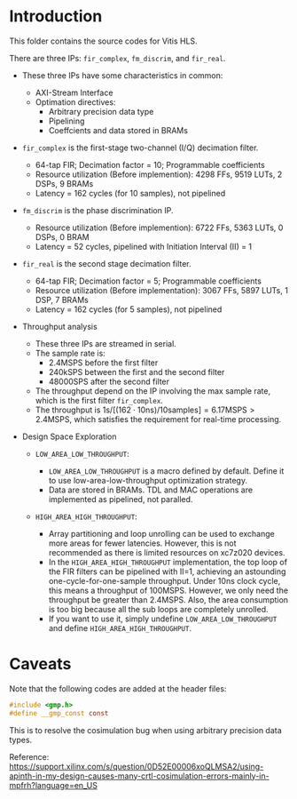 # Introduction

This folder contains the source codes for Vitis HLS. 

There are three IPs: `fir_complex`, `fm_discrim`, and `fir_real`.

* These three IPs have some characteristics in common:
  * AXI-Stream Interface
  * Optimation directives:
    * Arbitrary precision data type
    * Pipelining
    * Coeffcients and data stored in BRAMs

* `fir_complex` is the first-stage two-channel (I/Q) decimation filter.
  * 64-tap FIR; Decimation factor = 10; Programmable coefficients
  * Resource utilization (Before implemention): 4298 FFs, 9519 LUTs, 2 DSPs, 9 BRAMs
  * Latency = 162 cycles (for 10 samples), not pipelined

* `fm_discrim` is the phase discrimination IP.
  * Resource utilization (Before implemention): 6722 FFs, 5363 LUTs, 0 DSPs, 0 BRAM
  * Latency = 52 cycles, pipelined with Initiation Interval (II) = 1

* `fir_real` is the second stage decimation filter.
  * 64-tap FIR; Decimation factor = 5; Programmable coefficients
  * Resource utilization (Before implementation): 3067 FFs, 5897 LUTs, 1 DSP, 7 BRAMs
  * Latency = 162 cycles (for 5 samples), not pipelined
  
* Throughput analysis
  * These three IPs are streamed in serial.
  * The sample rate is:
    * 2.4MSPS before the first filter
    * 240kSPS between the first and the second filter 
    * 48000SPS after the second filter
  * The throughput depend on the IP involving the max sample rate, which is the first filter `fir_complex`.
  * The throughput is $1\text{s}/[(162\cdot 10\text{ns})/10\text{samples}] = 6.17\text{MSPS} > 2.4\text{MSPS}$, which satisfies the requirement for real-time processing.

* Design Space Exploration
  * `LOW_AREA_LOW_THROUGHPUT`:
    * `LOW_AREA_LOW_THROUGHPUT` is a macro defined by default. Define it to use low-area-low-throughput optimization strategy.
    * Data are stored in BRAMs. TDL and MAC operations are implemented as pipelined, not paralled.

  * `HIGH_AREA_HIGH_THROUGHPUT`:
    * Array partitioning and loop unrolling can be used to exchange more areas for fewer latencies. However, this is not recommended as there is limited resources on xc7z020 devices.
    * In the `HIGH_AREA_HIGH_THROUGHPUT` implementation, the top loop of the FIR filters can be pipelined with II=1, achieving an astounding one-cycle-for-one-sample throughput. Under 10ns clock cycle, this means a throughput of 100MSPS. However, we only need the throughput be greater than 2.4MSPS. Also, the area consumption is too big because all the sub loops are completely unrolled.
    * If you want to use it, simply undefine `LOW_AREA_LOW_THROUGHPUT` and define `HIGH_AREA_HIGH_THROUGHPUT`.

# Caveats

Note that the following codes are added at the header files:

```c
#include <gmp.h>
#define __gmp_const const
```

This is to resolve the cosimulation bug when using arbitrary precision data types. 

Reference: https://support.xilinx.com/s/question/0D52E00006xoQLMSA2/using-apinth-in-my-design-causes-many-crtl-cosimulation-errors-mainly-in-mpfrh?language=en_US
